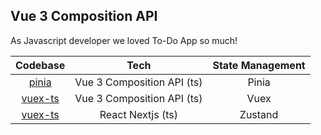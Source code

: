 ## Vue 3 Composition API

As Javascript developer we loved To-Do App so much!

|                     Codebase                     |            Tech            | State Management |
| :----------------------------------------------: | :------------------------: | :--------------: |
|   [pinia](novanda1/simple-todo-app/tree/pinia)   | Vue 3 Composition API (ts) |      Pinia       |
| [vuex-ts](novanda1/simple-todo-app/tree/vuex-ts) | Vue 3 Composition API (ts) |       Vuex       |
|  [vuex-ts](novanda1/simple-todo-app/tree/renz)   |     React Nextjs (ts)      |     Zustand      |
